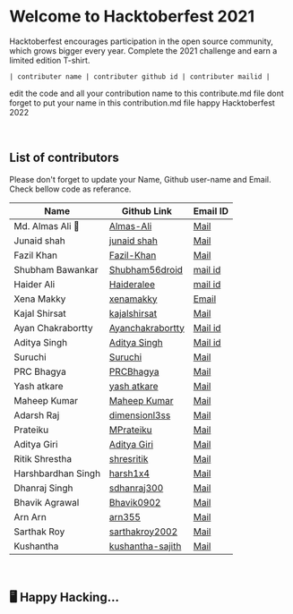 <h1>Welcome to Hacktoberfest 2021</h1>
<p>Hacktoberfest encourages participation in the open source community, which grows bigger every year. Complete the 2021 challenge and earn a limited edition T-shirt.</p>
<code>| contributer name | contributer github id | contributer mailid |</code>
<br/>
<p>
edit the code and  all your contribution name to this contribute.md file
dont forget to put your name in  this contribution.md file
happy Hacktoberfest 2022
</p>
<br/>
<h2>List of contributors</h2>
<p>Please don't forget to update your Name, Github user-name and Email.
Check bellow code as referance.
</p>


| Name | Github Link | Email ID |
| ------|----------|---------- |
| Md. Almas Ali 🏅 | <a href="https://github.com/Almas-Ali">Almas-Ali</a> | <a href="mailto:almaspr3@gmail.com">Mail</a> |
| Junaid shah | <a href="https://github.com/jsh854">junaid shah</a> | <a href="mailto:junaidshah349@gmail.com">Mail</a> |
| Fazil Khan | <a href="https://github.com/comedianfazil">Fazil-Khan</a> | <a href="mailto:comfazil@yahoo.com">Mail</a> |
| Shubham Bawankar | <a href="https://github.com/Shubham56-droid">Shubham56droid</a>  | <a href="mailto:shubhambawankar735@gmail.com">mail id</a> |
| Haider Ali | <a href="https://github.com/Haideralee">Haideralee</a>  | <a href="mailto:haiderali3010@gmail.com">mail id</a> |
| Xena Makky | <a href="https://github.com/xenamakky">xenamakky</a> | <a href="mailto:xenamm2@yahoo.com">Email</a> |
| Kajal Shirsat | <a href="https://github.com/kajalshirsat">kajalshirsat</a> | <a href="mailto:kajalshirsat0508@gmail.com">Mail</a> |
| Ayan Chakrabortty | <a href="https://github.com/Ayanchakrabortty">Ayanchakrabortty</a> | <a href="mailto:ayanchakrabortty25@gmail.com">Mail id</a> |
| Aditya Singh |<a href="https://github.com/XenoCod">Aditya Singh</a>|<a href="mailto:adityakrsingh1999@gmail.com">Mail id</a>
| Suruchi | <a href="https://github.com/jhaSuruchi">Suruchi</a> | <a href="mailto:suruchiedu2020@gmail.com">Mail</a> |
| PRC Bhagya | <a href="https://github.com/PRCBhagya">PRCBhagya</a> | <a href="mailto:chiranib98@gmail.com">Mail</a> |
| Yash atkare | <a href="https://github.com/yashatkare">yash atkare</a> | <a href="mailto:yashatkare9@gmail.com">Mail</a> |
| Maheep Kumar | <a href="https://github.com/MaheepK9">Maheep Kumar</a> | <a href="mailto:maheepkumar972000@gmail.com">Mail</a> |
| Adarsh Raj | <a href="https://github.com/dimensionl3ss">dimensionl3ss</a> | <a href="mailto:adarshraj0210@gmail.com">Mail</a> |
| Prateiku | <a href="https://github.com/Prateiku">MPrateiku</a> | <a href="mailto:godsgift2000@gmail.com">Mail</a> |
| Aditya Giri | <a href="https://github.com/aditya-464">Aditya Giri</a> | <a href="mailto:reetbharti873@gmail.com">Mail</a> |
| Ritik Shrestha | <a href="https://github.com/shresritik">shresritik</a> | <a href="mailto:shrestharitik@gmail.com">Mail</a> |
| Harshbardhan Singh | <a href="https://github.com/harsh1x4">harsh1x4</a> | <a href="mailto:harshbsi567@gmail.com">Mail</a> |
| Dhanraj Singh | <a href="https://github.com/sdhanraj300">sdhanraj300</a> | <a href="mailto:sdhanraj300@gmail.com">Mail</a> |
| Bhavik Agrawal | <a href="https://github.com/Bhavik0902?">Bhavik0902</a> | <a href="bhavikagrawal0902@gmail.com">Mail</a> |
| Arn Arn | <a href="https://github.com/arn355">arn355</a> | <a href="mailto:arn.arn3328@gmail.com">Mail</a> |
| Sarthak Roy | <a href="https://github.com/sarthakroy2002">sarthakroy2002</a> | <a href="sarthakroy2002@gmail.com">Mail</a> |
| Kushantha | <a href="https://github.com/kushantha-sajith">kushantha-sajith</a> | <a href="kushantha018@gmail.com">Mail</a> |

<br/>
<h2>🖥️ Happy Hacking...</h2>
